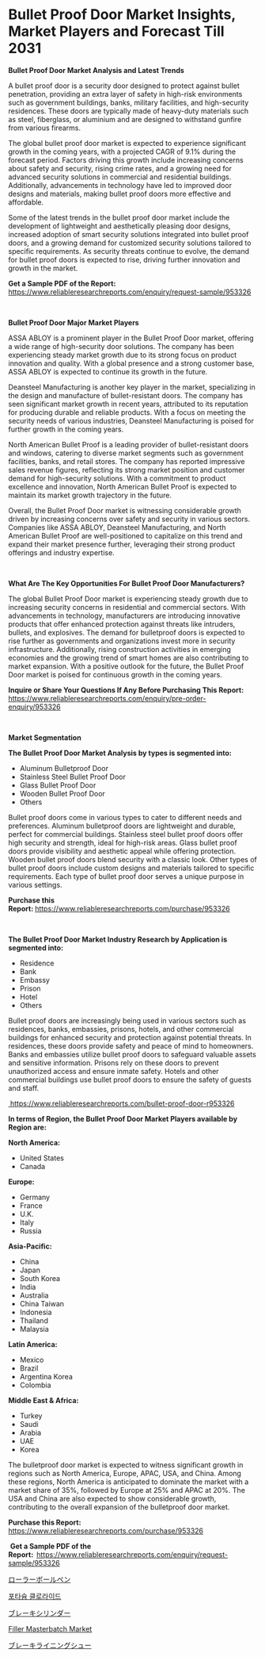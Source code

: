 <p><h1>Bullet Proof Door Market Insights, Market Players and Forecast Till 2031</h1></p><p><strong>Bullet Proof Door Market Analysis and Latest Trends</strong></p>
<p><p>A bullet proof door is a security door designed to protect against bullet penetration, providing an extra layer of safety in high-risk environments such as government buildings, banks, military facilities, and high-security residences. These doors are typically made of heavy-duty materials such as steel, fiberglass, or aluminium and are designed to withstand gunfire from various firearms.</p><p>The global bullet proof door market is expected to experience significant growth in the coming years, with a projected CAGR of 9.1% during the forecast period. Factors driving this growth include increasing concerns about safety and security, rising crime rates, and a growing need for advanced security solutions in commercial and residential buildings. Additionally, advancements in technology have led to improved door designs and materials, making bullet proof doors more effective and affordable.</p><p>Some of the latest trends in the bullet proof door market include the development of lightweight and aesthetically pleasing door designs, increased adoption of smart security solutions integrated into bullet proof doors, and a growing demand for customized security solutions tailored to specific requirements. As security threats continue to evolve, the demand for bullet proof doors is expected to rise, driving further innovation and growth in the market.</p></p>
<p><strong>Get a Sample PDF of the Report:&nbsp;</strong> <a href="https://www.reliableresearchreports.com/enquiry/request-sample/953326">https://www.reliableresearchreports.com/enquiry/request-sample/953326</a></p>
<p>&nbsp;</p>
<p><strong>Bullet Proof Door Major Market Players</strong></p>
<p><p>ASSA ABLOY is a prominent player in the Bullet Proof Door market, offering a wide range of high-security door solutions. The company has been experiencing steady market growth due to its strong focus on product innovation and quality. With a global presence and a strong customer base, ASSA ABLOY is expected to continue its growth in the future. </p><p>Deansteel Manufacturing is another key player in the market, specializing in the design and manufacture of bullet-resistant doors. The company has seen significant market growth in recent years, attributed to its reputation for producing durable and reliable products. With a focus on meeting the security needs of various industries, Deansteel Manufacturing is poised for further growth in the coming years.</p><p>North American Bullet Proof is a leading provider of bullet-resistant doors and windows, catering to diverse market segments such as government facilities, banks, and retail stores. The company has reported impressive sales revenue figures, reflecting its strong market position and customer demand for high-security solutions. With a commitment to product excellence and innovation, North American Bullet Proof is expected to maintain its market growth trajectory in the future. </p><p>Overall, the Bullet Proof Door market is witnessing considerable growth driven by increasing concerns over safety and security in various sectors. Companies like ASSA ABLOY, Deansteel Manufacturing, and North American Bullet Proof are well-positioned to capitalize on this trend and expand their market presence further, leveraging their strong product offerings and industry expertise.</p></p>
<p>&nbsp;</p>
<p><strong>What Are The Key Opportunities For Bullet Proof Door Manufacturers?</strong></p>
<p><p>The global Bullet Proof Door market is experiencing steady growth due to increasing security concerns in residential and commercial sectors. With advancements in technology, manufacturers are introducing innovative products that offer enhanced protection against threats like intruders, bullets, and explosives. The demand for bulletproof doors is expected to rise further as governments and organizations invest more in security infrastructure. Additionally, rising construction activities in emerging economies and the growing trend of smart homes are also contributing to market expansion. With a positive outlook for the future, the Bullet Proof Door market is poised for continuous growth in the coming years.</p></p>
<p><strong>Inquire or Share Your Questions If Any Before Purchasing This Report:</strong> <a href="https://www.reliableresearchreports.com/enquiry/pre-order-enquiry/953326">https://www.reliableresearchreports.com/enquiry/pre-order-enquiry/953326</a></p>
<p>&nbsp;</p>
<p><strong>Market Segmentation</strong></p>
<p><strong>The Bullet Proof Door Market Analysis by types is segmented into:</strong></p>
<p><ul><li>Aluminum Bulletproof Door</li><li>Stainless Steel Bullet Proof Door</li><li>Glass Bullet Proof Door</li><li>Wooden Bullet Proof Door</li><li>Others</li></ul></p>
<p><p>Bullet proof doors come in various types to cater to different needs and preferences. Aluminum bulletproof doors are lightweight and durable, perfect for commercial buildings. Stainless steel bullet proof doors offer high security and strength, ideal for high-risk areas. Glass bullet proof doors provide visibility and aesthetic appeal while offering protection. Wooden bullet proof doors blend security with a classic look. Other types of bullet proof doors include custom designs and materials tailored to specific requirements. Each type of bullet proof door serves a unique purpose in various settings.</p></p>
<p><strong>Purchase this Report:&nbsp;</strong><a href="https://www.reliableresearchreports.com/purchase/953326">https://www.reliableresearchreports.com/purchase/953326</a></p>
<p>&nbsp;</p>
<p><strong>The Bullet Proof Door Market Industry Research by Application is segmented into:</strong></p>
<p><ul><li>Residence</li><li>Bank</li><li>Embassy</li><li>Prison</li><li>Hotel</li><li>Others</li></ul></p>
<p><p>Bullet proof doors are increasingly being used in various sectors such as residences, banks, embassies, prisons, hotels, and other commercial buildings for enhanced security and protection against potential threats. In residences, these doors provide safety and peace of mind to homeowners. Banks and embassies utilize bullet proof doors to safeguard valuable assets and sensitive information. Prisons rely on these doors to prevent unauthorized access and ensure inmate safety. Hotels and other commercial buildings use bullet proof doors to ensure the safety of guests and staff.</p></p>
<p><a href="https://www.reliableresearchreports.com/bullet-proof-door-r953326">&nbsp;https://www.reliableresearchreports.com/bullet-proof-door-r953326</a></p>
<p><strong>In terms of Region, the Bullet Proof Door Market Players available by Region are:</strong></p>
<p>
    <p> <strong> North America: </strong>
        <ul>
            <li>United States</li>
            <li>Canada</li>
        </ul>
        </p> 
    <p> <strong> Europe: </strong>
        <ul>
            <li>Germany</li>
            <li>France</li>
            <li>U.K.</li>
            <li>Italy</li>
            <li>Russia</li>
        </ul>
        </p> 
    <p> <strong> Asia-Pacific: </strong>
        <ul>
            <li>China</li>
            <li>Japan</li>
            <li>South Korea</li>
            <li>India</li>
            <li>Australia</li>
            <li>China Taiwan</li>
            <li>Indonesia</li>
            <li>Thailand</li>
            <li>Malaysia</li>
        </ul>
        </p> 
    <p> <strong> Latin America: </strong>
        <ul>
            <li>Mexico</li>
            <li>Brazil</li>
            <li>Argentina Korea</li>
            <li>Colombia</li>
        </ul>
        </p> 
    <p> <strong> Middle East & Africa: </strong>
        <ul>
            <li>Turkey</li>
            <li>Saudi</li>
            <li>Arabia</li>
            <li>UAE</li>
            <li>Korea</li>
        </ul>
    </p>
    </p>
<p><p>The bulletproof door market is expected to witness significant growth in regions such as North America, Europe, APAC, USA, and China. Among these regions, North America is anticipated to dominate the market with a market share of 35%, followed by Europe at 25% and APAC at 20%. The USA and China are also expected to show considerable growth, contributing to the overall expansion of the bulletproof door market.</p></p>
<p><strong>Purchase this Report: </strong><a href="https://www.reliableresearchreports.com/purchase/953326">https://www.reliableresearchreports.com/purchase/953326</a></p>
<p>&nbsp;<strong>Get a Sample PDF of the Report:&nbsp;&nbsp;</strong><a href="https://www.reliableresearchreports.com/enquiry/request-sample/953326">https://www.reliableresearchreports.com/enquiry/request-sample/953326</a></p>
<p><strong></strong></p>
<p><p><a href="https://medium.com/@camilcosta76856/%E3%83%AD%E3%83%BC%E3%83%A9%E3%83%BC%E3%83%9C%E3%83%BC%E3%83%AB%E3%83%9A%E3%83%B3%E3%81%AE%E5%B8%82%E5%A0%B4%E8%A6%8F%E6%A8%A1%E3%81%A8%E5%B8%82%E5%A0%B4%E5%8B%95%E5%90%91-%E5%85%A8%E7%94%A3%E6%A5%AD%E3%81%AE%E6%A6%82%E8%A6%81-2024%E5%B9%B4%E3%81%8B%E3%82%892031%E5%B9%B4%E3%81%BE%E3%81%A7-40d9b459cfba">ローラーボールペン</a></p><p><a href="https://medium.com/@kimwiegand/%EC%97%BC%ED%99%94%EC%B9%BC%EB%A5%A8-%EC%8B%9C%EC%9E%A5-%EA%B2%BD%EC%9F%81-%EB%B6%84%EC%84%9D-%EC%8B%9C%EC%9E%A5-%EB%8F%99%ED%96%A5-%EB%B0%8F-2031%EB%85%84%EA%B9%8C%EC%A7%80%EC%9D%98-%EC%98%88%EC%B8%A1-31472dee21c1">포타슘 클로라이드</a></p><p><a href="https://github.com/ddwcuskozol07187/Market-Research-Report-List-1/blob/main/799897936506.md">ブレーキシリンダー</a></p><p><a href="https://issuu.com/reportprime-2/docs/filler-masterbatch-market-size-2030.pptx">Filler Masterbatch Market</a></p><p><a href="https://github.com/marbadji/Market-Research-Report-List-1/blob/main/438874036507.md">ブレーキライニングシュー</a></p></p>